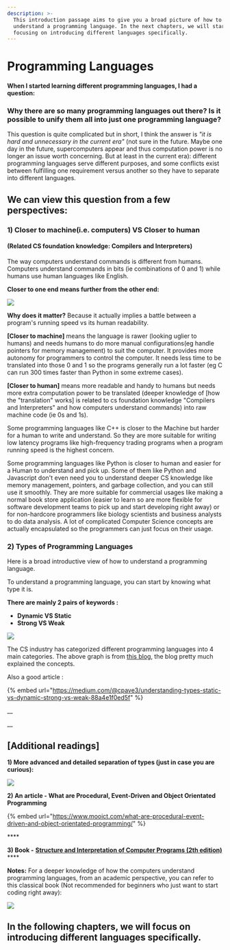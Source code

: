 ```yaml
---
description: >-
  This introduction passage aims to give you a broad picture of how to
  understand a programming language. In the next chapters, we will start
  focusing on introducing different languages specifically.
---
```


# Programming Languages

#### When I started learning different programming languages, I had a question: 

### **Why there are so many programming languages out there? Is it possible to unify them all into just one programming language?** 

This question is quite complicated but in short, I think the answer is _"it is hard and unnecessary in the current era"_ \(not sure in the future. Maybe one day in the future, supercomputers appear and thus computation power is no longer an issue worth concerning. But at least in the current era\): different programming languages serve different purposes, and some conflicts exist between fulfilling one requirement versus another so they have to separate into different languages. 

## We can view this question from a few perspectives:

### 1\) Closer to machine\(i.e. computers\) VS Closer to human 

#### \(Related CS foundation knowledge: Compilers and Interpreters\)

The way computers understand commands is different from humans. Computers understand commands in bits \(ie combinations of 0 and 1\) while humans use human languages like English. 

**Closer to one end means further from the other end:**

![](../../.gitbook/assets/untitled-diagram.png)

**Why does it matter?** Because it actually implies a battle between a program's running speed vs its human readability. 

**\[Closer to machine\]** means the language is rawer \(looking uglier to humans\) and needs humans to do more manual configurations\(eg handle pointers for memory management\) to suit the computer. It provides more autonomy for programmers to control the computer. It needs less time to be translated into those 0 and 1 so the programs generally run a lot faster \(eg C can run 300 times faster than Python in some extreme cases\). 

**\[Closer to human\]** means more readable and handy to humans but needs more extra computation power to be translated \(deeper knowledge of \[how the "translation" works\] is related to cs foundation knowledge "Compilers and Interpreters" and how computers understand commands\) into raw machine code \(ie 0s and 1s\).

Some programming languages like C++ is closer to the Machine but harder for a human to write and understand. So they are more suitable for writing low latency programs like high-frequency trading programs when a program running speed is the highest concern. 

Some programming languages like Python is closer to human and easier for a Human to understand and pick up. Some of them like Python and Javascript don't even need you to understand deeper CS knowledge like memory management, pointers, and garbage collection, and you can still use it smoothly. They are more suitable for commercial usages like making a normal book store application \(easier to learn so are more flexible for software development teams to pick up and start developing right away\) or for non-hardcore programmers like biology scientists and business analysts to do data analysis. A lot of complicated Computer Science concepts are actually encapsulated so the programmers can just focus on their usage.

### 2\) Types of Programming Languages

Here is a broad introductive view of how to understand a programming language.

To understand a programming language, you can start by knowing what type it is.

**There are mainly 2 pairs of keywords :**

* **Dynamic VS Static**
* **Strong VS Weak**

![](../../.gitbook/assets/screenshot-2020-10-03-at-2.05.39-am.png)

The CS industry has categorized different programming languages into 4 main categories. The above graph is from [this blog](https://android.jlelse.eu/magic-lies-here-statically-typed-vs-dynamically-typed-languages-d151c7f95e2b), the blog pretty much explained the concepts.



Also a good article :

{% embed url="https://medium.com/@cpave3/understanding-types-static-vs-dynamic-strong-vs-weak-88a4e1f0ed5f" %}



\_\_

\_\_

## \[Additional readings\]

**1\) More advanced and detailed separation of types \(just in case you are curious\):**

![](../../.gitbook/assets/screenshot-2020-10-03-at-12.42.51-am.png)



**2\) An article - What are Procedural, Event-Driven and Object Orientated Programming**

{% embed url="https://www.mooict.com/what-are-procedural-event-driven-and-object-orientated-programming/" %}

\*\*\*\*

**3\) Book -** [**Structure and Interpretation of Computer Programs \(2th edition\)** ](https://amzn.to/2GKW6tO)\*\*\*\*

**Notes:** For a deeper knowledge of how the computers understand programming languages, from an academic perspective, you can refer to this classical book \(Not recommended for beginners who just want to start coding right away\): 

![](../../.gitbook/assets/screenshot-2020-10-04-at-2.50.47-am%20%281%29.png)





## In the following chapters, we will focus on introducing different languages specifically.

